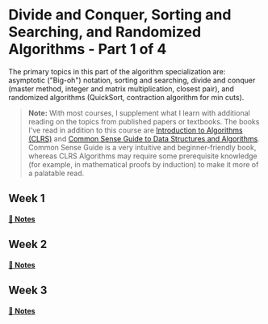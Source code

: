 # Divide and Conquer, Sorting and Searching, and Randomized Algorithms - Part 1 of 4

The primary topics in this part of the algorithm specialization are: asymptotic ("Big-oh") notation, sorting and searching, divide and conquer (master method, integer and matrix multiplication, closest pair), and randomized algorithms (QuickSort, contraction algorithm for min cuts).

> **Note:** With most courses, I supplement what I learn with additional reading on the topics from published papers or textbooks. The books I've read in addition to this course are [Introduction to Algorithms (CLRS)](https://www.amazon.com/Introduction-Algorithms-3rd-MIT-Press/dp/0262033844/ref=sr_1_2?crid=WFN9GGKJHG4X&keywords=introduction+to+algorithms&qid=1649899653&sprefix=introduction%2Caps%2C142&sr=8-2) and [Common Sense Guide to Data Structures and Algorithms](https://www.amazon.com/Common-Sense-Guide-Structures-Algorithms-Second/dp/1680507222/ref=sr_1_1?crid=2NK8TWOMWZIXW&keywords=common+sense+guide+to+data+structures+and+algorithms&qid=1649899679&sprefix=common+sense+%2Caps%2C167&sr=8-1). Common Sense Guide is a very intuitive and beginner-friendly book, whereas CLRS Algorithms may require some prerequisite knowledge (for example, in mathematical proofs by induction) to make it more of a palatable read.

## Week 1
#### [📓 Notes](week1-notes.md)

## Week 2
#### [📓 Notes](week2-notes.md)

## Week 3
#### [📓 Notes](week3-notes.md)
